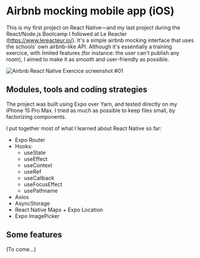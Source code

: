 # Airbnb mocking mobile app (iOS)

This is my first project on React Native—and my last project during the React/Node.js Bootcamp I followed at Le Reacter (https://www.lereacteur.io/).
It's a simple airbnb mocking interface that uses the schools' own airbnb-like API.
Although it's essentially a training exercice, with limited features (for instance: the user can't publish any room), I aimed to make it as smooth and user-friendly as possible.

![Airbnb React Native Exercice screenshot #01](https://res.cloudinary.com/dig08y2ym/image/upload/v1741454986/airbnb-exercice-screenshot-01_qqsnms.jpg)

## Modules, tools and coding strategies

The project was built using Expo over Yarn, and tested directly on my iPhone 15 Pro Max.
I tried as much as possible to keep files small, by factorizing components.

I put together most of what I learned about React Native so far:

- Expo Router
- Hooks:
  - useState
  - useEffect
  - useContext
  - useRef
  - useCallback
  - useFocusEffect
  - usePathname
- Axios
- AsyncStorage
- React Native Maps + Expo Location
- Expo ImagePicker

## Some features

(To come...)
